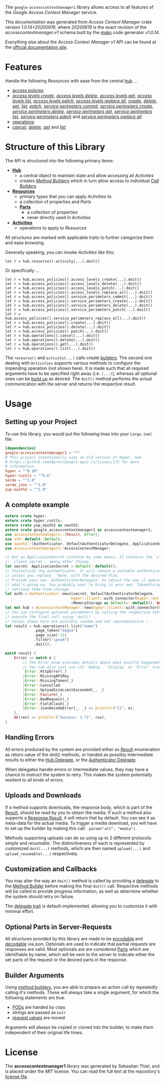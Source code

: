 <!---
DO NOT EDIT !
This file was generated automatically from 'src/mako/api/README.md.mako'
DO NOT EDIT !
-->
The `google-accesscontextmanager1` library allows access to all features of the *Google Access Context Manager* service.

This documentation was generated from *Access Context Manager* crate version *1.0.14+20200619*, where *20200619* is the exact revision of the *accesscontextmanager:v1* schema built by the [mako](http://www.makotemplates.org/) code generator *v1.0.14*.

Everything else about the *Access Context Manager* *v1* API can be found at the
[official documentation site](https://cloud.google.com/access-context-manager/docs/reference/rest/).
# Features

Handle the following *Resources* with ease from the central [hub](https://docs.rs/google-accesscontextmanager1/1.0.14+20200619/google_accesscontextmanager1/AccessContextManager) ... 

* [access policies](https://docs.rs/google-accesscontextmanager1/1.0.14+20200619/google_accesscontextmanager1/api::AccessPolicy)
 * [*access levels create*](https://docs.rs/google-accesscontextmanager1/1.0.14+20200619/google_accesscontextmanager1/api::AccessPolicyAccessLevelCreateCall), [*access levels delete*](https://docs.rs/google-accesscontextmanager1/1.0.14+20200619/google_accesscontextmanager1/api::AccessPolicyAccessLevelDeleteCall), [*access levels get*](https://docs.rs/google-accesscontextmanager1/1.0.14+20200619/google_accesscontextmanager1/api::AccessPolicyAccessLevelGetCall), [*access levels list*](https://docs.rs/google-accesscontextmanager1/1.0.14+20200619/google_accesscontextmanager1/api::AccessPolicyAccessLevelListCall), [*access levels patch*](https://docs.rs/google-accesscontextmanager1/1.0.14+20200619/google_accesscontextmanager1/api::AccessPolicyAccessLevelPatchCall), [*access levels replace all*](https://docs.rs/google-accesscontextmanager1/1.0.14+20200619/google_accesscontextmanager1/api::AccessPolicyAccessLevelReplaceAllCall), [*create*](https://docs.rs/google-accesscontextmanager1/1.0.14+20200619/google_accesscontextmanager1/api::AccessPolicyCreateCall), [*delete*](https://docs.rs/google-accesscontextmanager1/1.0.14+20200619/google_accesscontextmanager1/api::AccessPolicyDeleteCall), [*get*](https://docs.rs/google-accesscontextmanager1/1.0.14+20200619/google_accesscontextmanager1/api::AccessPolicyGetCall), [*list*](https://docs.rs/google-accesscontextmanager1/1.0.14+20200619/google_accesscontextmanager1/api::AccessPolicyListCall), [*patch*](https://docs.rs/google-accesscontextmanager1/1.0.14+20200619/google_accesscontextmanager1/api::AccessPolicyPatchCall), [*service perimeters commit*](https://docs.rs/google-accesscontextmanager1/1.0.14+20200619/google_accesscontextmanager1/api::AccessPolicyServicePerimeterCommitCall), [*service perimeters create*](https://docs.rs/google-accesscontextmanager1/1.0.14+20200619/google_accesscontextmanager1/api::AccessPolicyServicePerimeterCreateCall), [*service perimeters delete*](https://docs.rs/google-accesscontextmanager1/1.0.14+20200619/google_accesscontextmanager1/api::AccessPolicyServicePerimeterDeleteCall), [*service perimeters get*](https://docs.rs/google-accesscontextmanager1/1.0.14+20200619/google_accesscontextmanager1/api::AccessPolicyServicePerimeterGetCall), [*service perimeters list*](https://docs.rs/google-accesscontextmanager1/1.0.14+20200619/google_accesscontextmanager1/api::AccessPolicyServicePerimeterListCall), [*service perimeters patch*](https://docs.rs/google-accesscontextmanager1/1.0.14+20200619/google_accesscontextmanager1/api::AccessPolicyServicePerimeterPatchCall) and [*service perimeters replace all*](https://docs.rs/google-accesscontextmanager1/1.0.14+20200619/google_accesscontextmanager1/api::AccessPolicyServicePerimeterReplaceAllCall)
* [operations](https://docs.rs/google-accesscontextmanager1/1.0.14+20200619/google_accesscontextmanager1/api::Operation)
 * [*cancel*](https://docs.rs/google-accesscontextmanager1/1.0.14+20200619/google_accesscontextmanager1/api::OperationCancelCall), [*delete*](https://docs.rs/google-accesscontextmanager1/1.0.14+20200619/google_accesscontextmanager1/api::OperationDeleteCall), [*get*](https://docs.rs/google-accesscontextmanager1/1.0.14+20200619/google_accesscontextmanager1/api::OperationGetCall) and [*list*](https://docs.rs/google-accesscontextmanager1/1.0.14+20200619/google_accesscontextmanager1/api::OperationListCall)




# Structure of this Library

The API is structured into the following primary items:

* **[Hub](https://docs.rs/google-accesscontextmanager1/1.0.14+20200619/google_accesscontextmanager1/AccessContextManager)**
    * a central object to maintain state and allow accessing all *Activities*
    * creates [*Method Builders*](https://docs.rs/google-accesscontextmanager1/1.0.14+20200619/google_accesscontextmanager1/client::MethodsBuilder) which in turn
      allow access to individual [*Call Builders*](https://docs.rs/google-accesscontextmanager1/1.0.14+20200619/google_accesscontextmanager1/client::CallBuilder)
* **[Resources](https://docs.rs/google-accesscontextmanager1/1.0.14+20200619/google_accesscontextmanager1/client::Resource)**
    * primary types that you can apply *Activities* to
    * a collection of properties and *Parts*
    * **[Parts](https://docs.rs/google-accesscontextmanager1/1.0.14+20200619/google_accesscontextmanager1/client::Part)**
        * a collection of properties
        * never directly used in *Activities*
* **[Activities](https://docs.rs/google-accesscontextmanager1/1.0.14+20200619/google_accesscontextmanager1/client::CallBuilder)**
    * operations to apply to *Resources*

All *structures* are marked with applicable traits to further categorize them and ease browsing.

Generally speaking, you can invoke *Activities* like this:

```Rust,ignore
let r = hub.resource().activity(...).doit()
```

Or specifically ...

```ignore
let r = hub.access_policies().access_levels_create(...).doit()
let r = hub.access_policies().access_levels_delete(...).doit()
let r = hub.access_policies().access_levels_patch(...).doit()
let r = hub.access_policies().access_levels_replace_all(...).doit()
let r = hub.access_policies().service_perimeters_commit(...).doit()
let r = hub.access_policies().service_perimeters_create(...).doit()
let r = hub.access_policies().service_perimeters_delete(...).doit()
let r = hub.access_policies().service_perimeters_patch(...).doit()
let r = hub.access_policies().service_perimeters_replace_all(...).doit()
let r = hub.access_policies().create(...).doit()
let r = hub.access_policies().delete(...).doit()
let r = hub.access_policies().patch(...).doit()
let r = hub.operations().cancel(...).doit()
let r = hub.operations().delete(...).doit()
let r = hub.operations().get(...).doit()
let r = hub.operations().list(...).doit()
```

The `resource()` and `activity(...)` calls create [builders][builder-pattern]. The second one dealing with `Activities` 
supports various methods to configure the impending operation (not shown here). It is made such that all required arguments have to be 
specified right away (i.e. `(...)`), whereas all optional ones can be [build up][builder-pattern] as desired.
The `doit()` method performs the actual communication with the server and returns the respective result.

# Usage

## Setting up your Project

To use this library, you would put the following lines into your `Cargo.toml` file:

```toml
[dependencies]
google-accesscontextmanager1 = "*"
# This project intentionally uses an old version of Hyper. See
# https://github.com/Byron/google-apis-rs/issues/173 for more
# information.
hyper = "^0.10"
hyper-rustls = "^0.6"
serde = "^1.0"
serde_json = "^1.0"
yup-oauth2 = "^1.0"
```

## A complete example

```Rust
extern crate hyper;
extern crate hyper_rustls;
extern crate yup_oauth2 as oauth2;
extern crate google_accesscontextmanager1 as accesscontextmanager1;
use accesscontextmanager1::{Result, Error};
use std::default::Default;
use oauth2::{Authenticator, DefaultAuthenticatorDelegate, ApplicationSecret, MemoryStorage};
use accesscontextmanager1::AccessContextManager;

// Get an ApplicationSecret instance by some means. It contains the `client_id` and 
// `client_secret`, among other things.
let secret: ApplicationSecret = Default::default();
// Instantiate the authenticator. It will choose a suitable authentication flow for you, 
// unless you replace  `None` with the desired Flow.
// Provide your own `AuthenticatorDelegate` to adjust the way it operates and get feedback about 
// what's going on. You probably want to bring in your own `TokenStorage` to persist tokens and
// retrieve them from storage.
let auth = Authenticator::new(&secret, DefaultAuthenticatorDelegate,
                              hyper::Client::with_connector(hyper::net::HttpsConnector::new(hyper_rustls::TlsClient::new())),
                              <MemoryStorage as Default>::default(), None);
let mut hub = AccessContextManager::new(hyper::Client::with_connector(hyper::net::HttpsConnector::new(hyper_rustls::TlsClient::new())), auth);
// You can configure optional parameters by calling the respective setters at will, and
// execute the final call using `doit()`.
// Values shown here are possibly random and not representative !
let result = hub.operations().list("name")
             .page_token("magna")
             .page_size(-11)
             .filter("ipsum")
             .doit();

match result {
    Err(e) => match e {
        // The Error enum provides details about what exactly happened.
        // You can also just use its `Debug`, `Display` or `Error` traits
         Error::HttpError(_)
        |Error::MissingAPIKey
        |Error::MissingToken(_)
        |Error::Cancelled
        |Error::UploadSizeLimitExceeded(_, _)
        |Error::Failure(_)
        |Error::BadRequest(_)
        |Error::FieldClash(_)
        |Error::JsonDecodeError(_, _) => println!("{}", e),
    },
    Ok(res) => println!("Success: {:?}", res),
}

```
## Handling Errors

All errors produced by the system are provided either as [Result](https://docs.rs/google-accesscontextmanager1/1.0.14+20200619/google_accesscontextmanager1/client::Result) enumeration as return value of
the doit() methods, or handed as possibly intermediate results to either the 
[Hub Delegate](https://docs.rs/google-accesscontextmanager1/1.0.14+20200619/google_accesscontextmanager1/client::Delegate), or the [Authenticator Delegate](https://docs.rs/yup-oauth2/*/yup_oauth2/trait.AuthenticatorDelegate.html).

When delegates handle errors or intermediate values, they may have a chance to instruct the system to retry. This 
makes the system potentially resilient to all kinds of errors.

## Uploads and Downloads
If a method supports downloads, the response body, which is part of the [Result](https://docs.rs/google-accesscontextmanager1/1.0.14+20200619/google_accesscontextmanager1/client::Result), should be
read by you to obtain the media.
If such a method also supports a [Response Result](https://docs.rs/google-accesscontextmanager1/1.0.14+20200619/google_accesscontextmanager1/client::ResponseResult), it will return that by default.
You can see it as meta-data for the actual media. To trigger a media download, you will have to set up the builder by making
this call: `.param("alt", "media")`.

Methods supporting uploads can do so using up to 2 different protocols: 
*simple* and *resumable*. The distinctiveness of each is represented by customized 
`doit(...)` methods, which are then named `upload(...)` and `upload_resumable(...)` respectively.

## Customization and Callbacks

You may alter the way an `doit()` method is called by providing a [delegate](https://docs.rs/google-accesscontextmanager1/1.0.14+20200619/google_accesscontextmanager1/client::Delegate) to the 
[Method Builder](https://docs.rs/google-accesscontextmanager1/1.0.14+20200619/google_accesscontextmanager1/client::CallBuilder) before making the final `doit()` call. 
Respective methods will be called to provide progress information, as well as determine whether the system should 
retry on failure.

The [delegate trait](https://docs.rs/google-accesscontextmanager1/1.0.14+20200619/google_accesscontextmanager1/client::Delegate) is default-implemented, allowing you to customize it with minimal effort.

## Optional Parts in Server-Requests

All structures provided by this library are made to be [encodable](https://docs.rs/google-accesscontextmanager1/1.0.14+20200619/google_accesscontextmanager1/client::RequestValue) and 
[decodable](https://docs.rs/google-accesscontextmanager1/1.0.14+20200619/google_accesscontextmanager1/client::ResponseResult) via *json*. Optionals are used to indicate that partial requests are responses 
are valid.
Most optionals are are considered [Parts](https://docs.rs/google-accesscontextmanager1/1.0.14+20200619/google_accesscontextmanager1/client::Part) which are identifiable by name, which will be sent to 
the server to indicate either the set parts of the request or the desired parts in the response.

## Builder Arguments

Using [method builders](https://docs.rs/google-accesscontextmanager1/1.0.14+20200619/google_accesscontextmanager1/client::CallBuilder), you are able to prepare an action call by repeatedly calling it's methods.
These will always take a single argument, for which the following statements are true.

* [PODs][wiki-pod] are handed by copy
* strings are passed as `&str`
* [request values](https://docs.rs/google-accesscontextmanager1/1.0.14+20200619/google_accesscontextmanager1/client::RequestValue) are moved

Arguments will always be copied or cloned into the builder, to make them independent of their original life times.

[wiki-pod]: http://en.wikipedia.org/wiki/Plain_old_data_structure
[builder-pattern]: http://en.wikipedia.org/wiki/Builder_pattern
[google-go-api]: https://github.com/google/google-api-go-client

# License
The **accesscontextmanager1** library was generated by Sebastian Thiel, and is placed 
under the *MIT* license.
You can read the full text at the repository's [license file][repo-license].

[repo-license]: https://github.com/Byron/google-apis-rsblob/master/LICENSE.md
